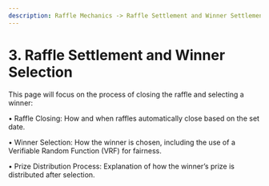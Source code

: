 ```yaml
---
description: Raffle Mechanics -> Raffle Settlement and Winner Settlement
---
```


# 3. Raffle Settlement and Winner Selection

This page will focus on the process of closing the raffle and selecting a winner:

• Raffle Closing: How and when raffles automatically close based on the set date.

• Winner Selection: How the winner is chosen, including the use of a Verifiable Random Function (VRF) for fairness.

• Prize Distribution Process: Explanation of how the winner’s prize is distributed after selection.
